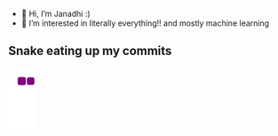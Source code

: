 - 👋 Hi, I’m Janadhi :)
- 👀 I’m interested in literally everything!! and mostly machine learning

## Snake eating up my commits
![snake gif](https://github.com/Janadhi14/Janadhi14/blob/output/github-contribution-grid-snake.gif)
